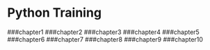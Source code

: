 # Python Training
###chapter1
###chapter2
###chapter3
###chapter4
###chapter5
###chapter6
###chapter7
###chapter8
###chapter9
###chapter10


 
